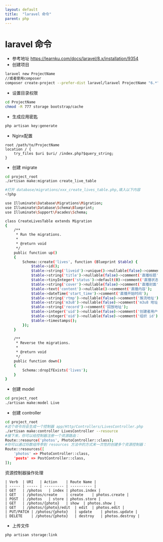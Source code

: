 ```yaml
---
layout: default
title:  "laravel 命令"
parent: php
---
```


# laravel 命令
- 参考地址 https://learnku.com/docs/laravel/8.x/installation/9354
- 创建项目

```bash
laravel new ProjectName
//或者使用composer
composer create-project --prefer-dist laravel/laravel ProjectName "6.*"
```

- 设置目录权限
```bash
cd ProjectName
chmod -R 777 storage bootstrap/cache
```
- 生成应用密匙
```bash
php artisan key:generate
```
- Nginx配置
```nginx
root /path/to/ProjectName
location / {
    try_files $uri $uri/ /index.php?$query_string;
}
```
- 创建 migrate

```bash
cd project_root
./artisan make:migration create_live_table

#打开 database/migrations/xxx_create_lives_table.php,填入以下内容
<?php

use Illuminate\Database\Migrations\Migration;
use Illuminate\Database\Schema\Blueprint;
use Illuminate\Support\Facades\Schema;

class CreateLivesTable extends Migration
{
    /**
     * Run the migrations.
     *
     * @return void
     */
    public function up()
    {
        Schema::create('lives', function (Blueprint $table) {
            $table->id();
            $table->string('liveid')->unique()->nullable(false)->comment('对外展示的直播 id');
            $table->string('title')->nullable(false)->comment('直播标题');
            $table->tinyInteger('status')->default(0)->comment('直播状态');//0 预约 1 直播中 2 直播结束 3 回放
            $table->string('cover')->nullable(false)->comment('直播封面');
            $table->text('content')->nullable()->comment('直播内容');
            $table->dateTime('start_time')->comment('直播开始时间');
            $table->string('rtmp')->nullable(false)->comment('推流地址');
            $table->string('m3u8')->nullable(false)->comment('m3u8 地址');
            $table->string('record')->comment('回放地址');
            $table->integer('uid')->nullable(false)->comment('创建者用户 id');
            $table->integer('oid')->nullable(false)->comment('组织 id');
            $table->timestamps();
        });
    }

    /**
     * Reverse the migrations.
     *
     * @return void
     */
    public function down()
    {
        Schema::dropIfExists('lives');
    }
}


```
- 创建 model

```bash
cd project_root
./artisan make:model Live
```
- 创建 controller
```bash
cd project_root
#这个命令将会生成一个控制器 app/Http/Controllers/LivesController.php
./artisan make:controller LivesController --resource
#接下来，你可以给控制器注册一个资源路由：
Route::resource('photos', PhotoController::class);
#你可以通过将数组传参到 resources 方法中的方式来一次性的创建多个资源控制器：
Route::resources([
    'photos' => PhotoController::class,
    'posts' => PostController::class,
]);
```
资源控制器操作处理

	| Verb	| URI	| Action	| Route Name |
	| ----- | ----- | --------- | ---------- |
	| GET	| /photos	| index	| photos.index |
	| GET	| /photos/create	| create	| photos.create |
	| POST	| /photos	| store	| photos.store |
	| GET	| /photos/{photo}	| show	| photos.show |
	| GET	| /photos/{photo}/edit	| edit	| photos.edit |
	| PUT/PATCH	| /photos/{photo}	| update	| photos.update |
	| DELETE	| /photos/{photo}	| destroy	| photos.destroy |

- 上传文件

```bash
php artisan storage:link

```
